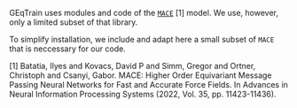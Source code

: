GEqTrain uses modules and code of the [`MACE`](https://github.com/ACEsuit/mace) [1] model.
We use, however, only a limited subset of that library.

To simplify installation, we include and adapt here a small subset of `MACE` that is neccessary for our code.

  [1]  Batatia, Ilyes and Kovacs, David P and Simm, Gregor and Ortner, Christoph and Csanyi, Gabor. MACE: Higher Order Equivariant Message Passing Neural Networks for Fast and Accurate Force Fields. In Advances in Neural Information Processing Systems (2022, Vol. 35, pp. 11423-11436).